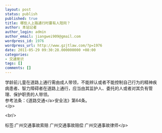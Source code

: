 ```yaml
---
layout: post
status: publish
published: true
title: 哪些人上路通行时要有人陪同？
author: 本站记者
author_login: admin
author_email: jiangwei909@gmail.com
wordpress_id: 1976
wordpress_url: http://www.gzjtlaw.com/?p=1976
date: 2011-05-29 09:30:28.000000000 +08:00
categories:
- 交通常识
tags: []
comments: []
---
```

<p> 学龄前儿童在道路上通行需由成人带领，不能辨认或者不能控制自己行为的精神疾病患者、智力障碍者在道路上通行，应当由其监护人、委托的人或者对其负有管理、保护职责的人带领。<br>参考法条：《<a>道路交通<&#47;a>安全法》第64条。<br><&#47;p><br&#47;><p>标签:广州交通事故索赔 广州交通事故赔偿 广州交通事故律师<&#47;p>

